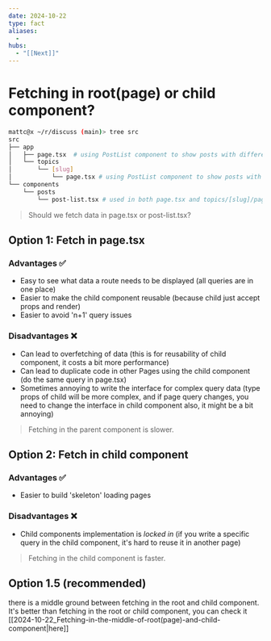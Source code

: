 ```yaml
---
date: 2024-10-22
type: fact
aliases:
  -
hubs:
  - "[[Next]]"
---
```


# Fetching in root(page) or child component?

```bash
mattc@x ~/r/discuss (main)> tree src
src
├── app
│   ├── page.tsx  # using PostList component to show posts with different topics
│   └── topics
│       └── [slug]
│           └── page.tsx # using PostList component to show posts with the same topic
└── components
    └── posts
        └── post-list.tsx # used in both page.tsx and topics/[slug]/page.tsx

```

>Should we fetch data in page.tsx or post-list.tsx?


## Option 1: Fetch in page.tsx

### Advantages ✅
- Easy to see what data a route needs to be displayed (all queries are in one place)
- Easier to make the child component reusable (because child just accept props and render)
- Easier to avoid 'n+1' query issues

### Disadvantages ❌
- Can lead to overfetching of data (this is for reusability of child component, it costs a bit more performance)
- Can lead to duplicate code in other Pages using the child component (do the same query in page.tsx)
- Sometimes annoying to write the interface for complex query data (type props of child will be more complex, and if page query changes, you need to change the interface in child component also, it might be a bit annoying)

>Fetching in the parent component is slower.


## Option 2: Fetch in child component

### Advantages ✅
- Easier to build 'skeleton' loading pages

### Disadvantages ❌
- Child components implementation is *locked in* (if you write a specific query in the child component, it's hard to reuse it in another page)

>Fetching in the child component is faster.


## Option 1.5 (recommended)

there is a middle ground between fetching in the root and child component. It's better than fetching in the root or child component, you can check it [[2024-10-22_Fetching-in-the-middle-of-root(page)-and-child-component|here]]
